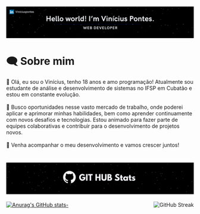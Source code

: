 <img src="src/Fundo.png"></img>
# 🗨️ Sobre mim

👋 Olá, eu sou o Vinícius, tenho 18 anos e amo programação! Atualmente sou estudante de análise e desenvolvimento de sistemas no IFSP em Cubatão e estou em constante evolução. <br><br>
💼 Busco oportunidades nesse vasto mercado de trabalho, onde poderei aplicar e aprimorar minhas habilidades, bem como aprender continuamente com novos desafios e tecnologias. Estou animado para fazer parte de equipes colaborativas e contribuir para o desenvolvimento de projetos novos. <br><br>
🚀 Venha acompanhar o meu desenvolvimento e vamos crescer juntos!
#
<img src="src/Fundostatuss.png"></img><br><br>
[![Anurag's GitHub stats-](https://github-readme-stats.vercel.app/api?username=Vinipontess&show_icons=true&theme=dark#gh-dark-mode-only)](https://github.com/anuraghazra/github-readme-stats#gh-dark-mode-only)
      <img
        align="right"
        src="https://streak-stats.demolab.com?user=Vinipontess&theme=dark&hide_border=" alt="GitHub Streak"
      />
#
<!---
Vinizinnn/Vinizinnn is a ✨ special ✨ repository because its `README.md` (this file) appears on your GitHub profile.
You can click the Preview link to take a look at your changes.
--->
